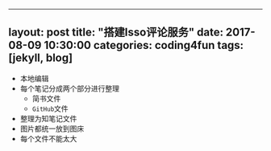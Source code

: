 
---
layout: post
title:  "搭建Isso评论服务"
date:   2017-08-09 10:30:00 
categories: coding4fun
tags: [jekyll, blog]
---

- 本地编辑
- 每个笔记分成两个部分进行整理
    - 简书文件
    - `GitHub`文件
- 整理为知笔记文件
- 图片都统一放到图床
- 每个文件不能太大
